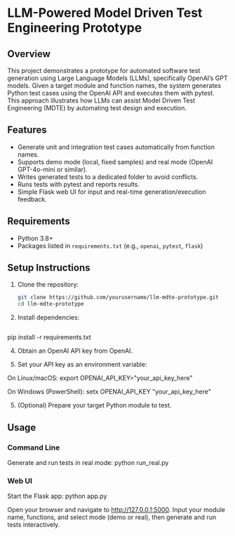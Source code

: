 # LLM-Powered Model Driven Test Engineering Prototype

## Overview
This project demonstrates a prototype for automated software test generation using Large Language Models (LLMs), specifically OpenAI’s GPT models. Given a target module and function names, the system generates Python test cases using the OpenAI API and executes them with pytest. This approach illustrates how LLMs can assist Model Driven Test Engineering (MDTE) by automating test design and execution.

## Features
- Generate unit and integration test cases automatically from function names.
- Supports demo mode (local, fixed samples) and real mode (OpenAI GPT-4o-mini or similar).
- Writes generated tests to a dedicated folder to avoid conflicts.
- Runs tests with pytest and reports results.
- Simple Flask web UI for input and real-time generation/execution feedback.

## Requirements
- Python 3.8+
- Packages listed in `requirements.txt` (e.g., `openai`, `pytest`, `flask`)

## Setup Instructions
1. Clone the repository:
   ```bash
   git clone https://github.com/yourusername/llm-mdte-prototype.git
   cd llm-mdte-prototype

2. Install dependencies:
   ```bash
pip install -r requirements.txt

4. Obtain an OpenAI API key from OpenAI.

5. Set your API key as an environment variable:

On Linux/macOS:
export OPENAI_API_KEY="your_api_key_here"

On Windows (PowerShell):
setx OPENAI_API_KEY "your_api_key_here"

5. (Optional) Prepare your target Python module to test.

## Usage

### Command Line
Generate and run tests in real mode:
python run_real.py

### Web UI
Start the Flask app:
python app.py

Open your browser and navigate to http://127.0.0.1:5000.
Input your module name, functions, and select mode (demo or real), then generate and run tests interactively.
